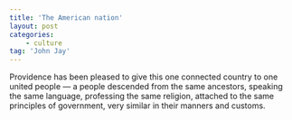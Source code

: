 ```yaml
---
title: 'The American nation'
layout: post
categories:
    - culture
tag: 'John Jay'
---
```


Providence has been pleased to give this one connected country to one united people — a people descended from the same ancestors, speaking the same language, professing the same religion, attached to the same principles of government, very similar in their manners and customs.